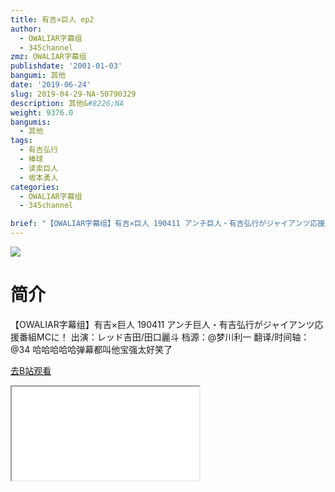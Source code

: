 ```yaml
---
title: 有吉×巨人 ep2
author:
  - OWALIAR字幕组
  - 345channel
zmz: OWALIAR字幕组
publishdate: '2001-01-03'
bangumi: 其他
date: '2019-06-24'
slug: 2019-04-29-NA-50790329
description: 其他&#8226;NA
weight: 9376.0
bangumis:
  - 其他
tags:
  - 有吉弘行
  - 棒球
  - 读卖巨人
  - 坂本勇人
categories:
  - OWALIAR字幕组
  - 345channel

brief: "【OWALIAR字幕组】有吉×巨人 190411 アンチ巨人・有吉弘行がジャイアンツ応援番組MCに！ 出演：レッド吉田/田口麗斗 档源：@梦川利一 翻译/时间轴：@34 哈哈哈哈哈弹幕都叫他宝强太好笑了"
---
```

![](https://raw.githubusercontent.com/tcgriffith/owaraisite/master/static/tmpimg/1f432e50d006409d3d109a72025ad53cc59f7ce2.jpg.480.jpg)
# 简介  
【OWALIAR字幕组】有吉×巨人 190411
アンチ巨人・有吉弘行がジャイアンツ応援番組MCに！
出演：レッド吉田/田口麗斗
档源：@梦川利一
翻译/时间轴：@34
哈哈哈哈哈弹幕都叫他宝强太好笑了  

[去B站观看](https://www.bilibili.com/video/av50790329/)
<div class ="resp-container"><iframe class="testiframe" src="//player.bilibili.com/player.html?aid=50790329"", scrolling="no", allowfullscreen="true" > </iframe></div> 
